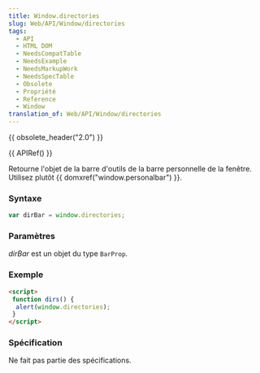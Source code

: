 ```yaml
---
title: Window.directories
slug: Web/API/Window/directories
tags:
  - API
  - HTML DOM
  - NeedsCompatTable
  - NeedsExample
  - NeedsMarkupWork
  - NeedsSpecTable
  - Obsolete
  - Propriété
  - Reference
  - Window
translation_of: Web/API/Window/directories
---
```

{{ obsolete_header("2.0") }}

{{ APIRef() }}

Retourne l'objet de la barre d'outils de la barre personnelle de la fenêtre. Utilisez plutôt {{ domxref("window.personalbar") }}.

### Syntaxe

```js
var dirBar = window.directories;
```

### Paramètres

_dirBar_ est un objet du type `BarProp`.

### Exemple

```html
<script>
 function dirs() {
  alert(window.directories);
 }
</script>
```

### Spécification

Ne fait pas partie des spécifications.
